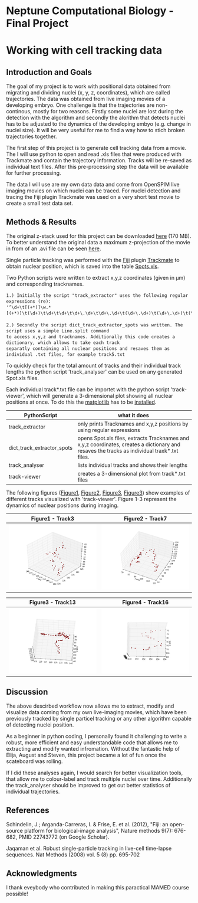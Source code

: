 # Neptune Computational Biology - Final Project

# Working with cell tracking data

## Introduction and Goals

The goal of my project is to work with positional data obtained from migrating and dividing nuclei (x, y, z, coordinates), which are called trajectories. The data was obtained from live imaging movies of a developing embryo. One challenge is that the trajectories are non-continous, mostly for two reasons. Firstly some nuclei are lost during the detection with the algorithm and secondly the alorithm that detects nuclei has to be adjusted to the dynamics of the developing embyo (e.g. change in nuclei size). It will be very useful for me to find a way how to stich broken trajectories together.

The first step of this project is to generate cell tracking data from a movie. The I will use python to open and read .xls files that were produced with Trackmate and contain the trajectory information. Tracks will be re-saved as individual text files. After this pre-processing step the data will be available for further processing.

The data I will use are my own data data and come from OpenSPIM live imaging movies on which nuclei can be traced. For nuclei detection and tracing the Fiji plugin Trackmate was used on a very short test movie to create a small test data set.

## Methods & Results

The original z-stack used for this project can be downloaded [here](https://www.dropbox.com/s/shb3zdfc6q9id08/H2AmCh-341x341.tif?dl=0) (170 MB).
To better understand the original data a maximum z-projection of the movie in from of an .avi file can be seen [here](https://www.dropbox.com/s/c3pf76fmdoftlvv/H2AmCh-341x341_MAX_colored.avi?dl=0). 

Single particle tracking was performed with the [Fiji](http://fiji.sc/) plugin [Trackmate](http://imagej.net/TrackMate) to obtain nuclear position, which is saved into the table [Spots.xls](https://github.com/JohannesGi/neptune_final_project/blob/master/Data/Trackmate/original-data/Spots.xls).
	
Two Python scripts were written to extract x,y,z coordinates (given in µm) and corresponding tracknames.
 	
 	1.) Initially the script "track_extractor" uses the following regular expressions (re):
 	'^\d+\t[(+*)]\w.*[(+*)]\t(\d+)\t\d+\t\d+\t\d+\.\d+\t\d+\.\d+\t(\d+\.\d+)\t(\d+\.\d+)\t(\d+\.\d+).+'.

 	2.) Secondly the script dict_track_extractor_spots was written. The script uses a simple Line.split command
 	to access x,y,z and tracknames. Additionally this code creates a dictionary, which allows to take each track
 	separatly containing all nuclear positions and resaves them as individual .txt files, for example track5.txt

 To quickly check for the total amount of tracks and their individual track lengths the python script 'track_analyser' can be used on any generated Spot.xls files.

Each individual track*.txt file can be importet with the python script 'track-viewer', which will generate a 3-dimensional plot showing all nuclear positions at once. To do this the [matplotlib](http://matplotlib.org/index.html) has to be [installed](http://matplotlib.org/users/installing.html).


PythonScript | what it does
------------ | -------------
track_extractor | only prints Tracknames and x,y,z positions by using regular expressions
dict_track_extractor_spots | opens Spot.xls files, extracts Tracknames and x,y,z coordinates, creates a dictionary and resaves the tracks as individual traxk*.txt files.
track_analyser | lists individual tracks and shows their lengths 
track-viewer | creates a 3-dimensional plot from track*.txt files

The following figures ([Figure1](https://github.com/JohannesGi/neptune_final_project/blob/master/figure_1_track3.png), [Figure2](https://github.com/JohannesGi/neptune_final_project/blob/master/figure_2_track7.png), [Figure3](https://github.com/JohannesGi/neptune_final_project/blob/master/figure_4_track16.png), [Figure3](https://github.com/JohannesGi/neptune_final_project/blob/master/figure_3_track13.png)) show examples of different tracks visualized with 'track-viewer'.
Figure 1-3 represent the dynamics of nuclear positions during imaging.


Figure1 - Track3                                   |  Figure2 - Track7
:-------------------------------------------------:|:--------------------------------------------------:
![Figure 1](./figure_1_track3.png?raw=true)        |  ![Figure 2](./figure_2_track7.png?raw=true)

Figure3 - Track13                                  |  Figure4 - Track16
:-------------------------------------------------:|:--------------------------------------------------:
![Figure 3](./figure_3_track13.png?raw=true)       |  ![Figure 4](./figure_4_track16.png?raw=true)


## Discussion

The above descirbed workflow now allows me to extract, modify and visualize data coming from my own live-imaging movies, which have been previously tracked by single particel tracking or any other algorithm capable of detecting nuclei position.

As a beginner in python coding, I personally found it challenging to write a robust, more efficient and easy understandable code that allows me to extracting and modify wanted infromation. Without the fantastic help of Elija, August and Steven, this project became a lot of fun once the scateboard was rolling.

If I did these analyses again, I would search for better visualization tools, that allow me to colour-label and track multiple nuclei over time. Additionally the track_analyser should be improved to get out better statistics of individual trajectories.

## References

Schindelin, J.; Arganda-Carreras, I. & Frise, E. et al. (2012), "Fiji: an open-source platform for biological-image analysis", Nature methods 9(7): 676-682, PMID 22743772 (on Google Scholar).

Jaqaman et al. Robust single-particle tracking in live-cell time-lapse sequences. Nat Methods (2008) vol. 5 (8) pp. 695-702

## Acknowledgments
I thank eveybody who contributed in making this paractical MAMED course possible!